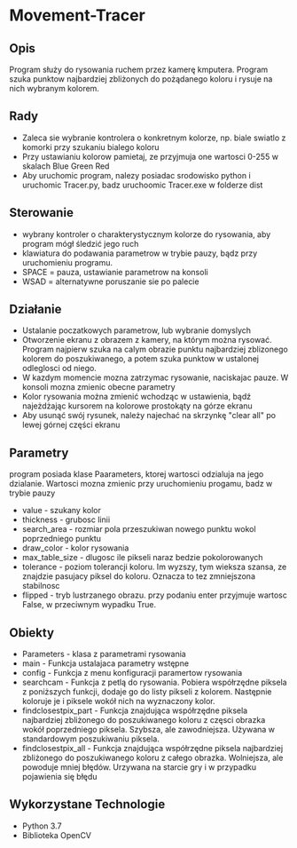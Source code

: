 # Movement-Tracer
## Opis
Program służy do rysowania ruchem przez kamerę kmputera. Program szuka punktow najbardziej zbliżonych do pożądanego koloru i rysuje na nich wybranym kolorem.
## Rady
- Zaleca sie wybranie kontrolera o konkretnym kolorze, np. biale swiatlo z komorki przy szukaniu bialego koloru
- Przy ustawianiu kolorow pamietaj, ze przyjmuja one wartosci 0-255 w skalach Blue Green Red
- Aby uruchomic program, nalezy posiadac srodowisko python i uruchomic Tracer.py, badz uruchoomic Tracer.exe w folderze dist
## Sterowanie
- wybrany kontroler o charakterystycznym kolorze do rysowania, aby program mógł śledzić jego ruch
- klawiatura do podawania parametrow w trybie pauzy, bądz przy uruchomieniu programu.
- SPACE = pauza, ustawianie parametrow na konsoli
- WSAD = alternatywne poruszanie sie po palecie
## Działanie
- Ustalanie poczatkowych parametrow, lub wybranie domyslych
- Otworzenie ekranu z obrazem z kamery, na którym można rysować. Program najpierw szuka na calym obrazie punktu najbardziej zblizonego kolorem do poszukiwanego, a potem szuka punktow w ustalonej odleglosci od niego.
- W kazdym momencie mozna zatrzymac rysowanie, naciskajac pauze. W konsoli mozna zmienic obecne parametry
- Kolor rysowania można zmienić wchodząc w ustawienia, bądź najeżdżając kursorem na kolorowe prostokąty na górze ekranu
- Aby usunąć swój rysunek, należy najechać na skrzynkę "clear all" po lewej górnej części ekranu
## Parametry
program posiada klase Paarameters, ktorej wartosci odzialuja na jego dzialanie. Wartosci mozna zmienic przy uruchomieniu progamu, badz w trybie pauzy

- value - szukany kolor
- thickness - grubosc linii
- search_area - rozmiar pola przeszukiwan nowego punktu wokol poprzedniego punktu
- draw_color - kolor rysowania
- max_table_size - dlugosc ile pikseli naraz bedzie pokolorowanych
- tolerance - poziom tolerancji koloru. Im wyzszy, tym wieksza szansa, ze znajdzie pasujacy piksel do koloru. Oznacza to tez zmniejszona stabilnosc
- flipped - tryb lustrzanego obrazu. przy podaniu enter przyjmuje wartosc False, w przeciwnym wypadku True.

## Obiekty
- Parameters - klasa z parametrami rysowania
- main - Funkcja ustalajaca parametry wstępne
- config - Funkcja z menu konfiguracji paramertow rysowania
- searchcam - Funkcja z petlą do rysowania. Pobiera współrzędne piksela z poniższych funkcji, dodaje go do listy pikseli z kolorem. Następnie koloruje je i piksele wokół nich na wyznaczony kolor.
- findclosestpix_part - Funkcja znajdująca współrzędne piksela najbardziej zbliżonego do poszukiwanego koloru z częsci obrazka wokół poprzedniego piksela. Szybsza, ale zawodniejsza. Używana w standardowym poszukiwaniu piksela.
- findclosestpix_all - Funkcja znajdująca współrzędne piksela najbardziej zbliżonego do poszukiwanego koloru z całego obrazka. Wolniejsza, ale powoduje mniej błędów. Urzywana na starcie gry i w przypadku pojawienia się błędu

## Wykorzystane Technologie
- Python 3.7
- Biblioteka OpenCV

